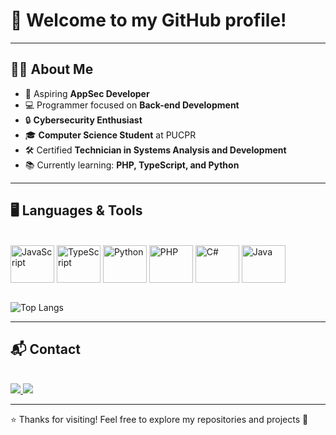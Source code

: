 # 👋 Welcome to my GitHub profile!

---

## 👨‍🎓 About Me  
- 🎯 Aspiring **AppSec Developer**  
- 💻 Programmer focused on **Back-end Development**  
- 🔒 **Cybersecurity Enthusiast**  
- 🎓 **Computer Science Student** at PUCPR  
- 🛠️ Certified **Technician in Systems Analysis and Development**  
- 📚 Currently learning: **PHP, TypeScript, and Python**  

---

## 🖥️ Languages & Tools  

<div style="display: inline_block"><br>
  <img align="center" alt="JavaScript" height="60" width="70" src="https://cdn.jsdelivr.net/gh/devicons/devicon/icons/javascript/javascript-original.svg"/>
  <img align="center" alt="TypeScript" height="60" width="70" src="https://cdn.jsdelivr.net/gh/devicons/devicon/icons/typescript/typescript-original.svg"/>
  <img align="center" alt="Python" height="60" width="70" src="https://cdn.jsdelivr.net/gh/devicons/devicon/icons/python/python-original.svg"/>
  <img align="center" alt="PHP" height="60" width="70" src="https://cdn.jsdelivr.net/gh/devicons/devicon/icons/php/php-original.svg"/>
  <img align="center" alt="C#" height="60" width="70" src="https://cdn.jsdelivr.net/gh/devicons/devicon/icons/csharp/csharp-original.svg"/>
  <img align="center" alt="Java" height="60" width="70" src="https://cdn.jsdelivr.net/gh/devicons/devicon/icons/java/java-original.svg"/>
</div><br>

![Top Langs](https://github-readme-stats.vercel.app/api/top-langs/?username=devPatrickDavidson&layout=compact&theme=midnight-purple)

---

## 📬 Contact  

<div style="display: inline_block"><br>
  <a href="mailto:patrick.davidsoncarvalho@gmail.com" target="_blank">
    <img src="https://img.shields.io/badge/-Gmail-D14836?style=for-the-badge&logo=gmail&logoColor=white">
  </a>
  <a href="https://www.linkedin.com/in/devPatrickDavidson" target="_blank">
    <img src="https://img.shields.io/badge/-LinkedIn-0077B5?style=for-the-badge&logo=linkedin&logoColor=white">
  </a>
</div>  

---

⭐ Thanks for visiting! Feel free to explore my repositories and projects 🚀
